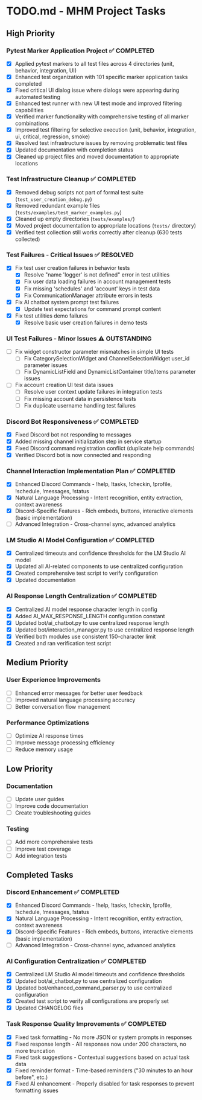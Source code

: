 # TODO.md - MHM Project Tasks

## High Priority

### Pytest Marker Application Project ✅ **COMPLETED**
- [x] Applied pytest markers to all test files across 4 directories (unit, behavior, integration, UI)
- [x] Enhanced test organization with 101 specific marker application tasks completed
- [x] Fixed critical UI dialog issue where dialogs were appearing during automated testing
- [x] Enhanced test runner with new UI test mode and improved filtering capabilities
- [x] Verified marker functionality with comprehensive testing of all marker combinations
- [x] Improved test filtering for selective execution (unit, behavior, integration, ui, critical, regression, smoke)
- [x] Resolved test infrastructure issues by removing problematic test files
- [x] Updated documentation with completion status
- [x] Cleaned up project files and moved documentation to appropriate locations

### Test Infrastructure Cleanup ✅ **COMPLETED**
- [x] Removed debug scripts not part of formal test suite (`test_user_creation_debug.py`)
- [x] Removed redundant example files (`tests/examples/test_marker_examples.py`)
- [x] Cleaned up empty directories (`tests/examples/`)
- [x] Moved project documentation to appropriate locations (`tests/` directory)
- [x] Verified test collection still works correctly after cleanup (630 tests collected)

### Test Failures - Critical Issues ✅ **RESOLVED**
- [x] Fix test user creation failures in behavior tests
  - [x] Resolve "name 'logger' is not defined" error in test utilities
  - [x] Fix user data loading failures in account management tests
  - [x] Fix missing 'schedules' and 'account' keys in test data
  - [x] Fix CommunicationManager attribute errors in tests
- [x] Fix AI chatbot system prompt test failures
  - [x] Update test expectations for command prompt content
- [x] Fix test utilities demo failures
  - [x] Resolve basic user creation failures in demo tests

### UI Test Failures - Minor Issues ⚠️ **OUTSTANDING**
- [ ] Fix widget constructor parameter mismatches in simple UI tests
  - [ ] Fix CategorySelectionWidget and ChannelSelectionWidget user_id parameter issues
  - [ ] Fix DynamicListField and DynamicListContainer title/items parameter issues
- [ ] Fix account creation UI test data issues
  - [ ] Resolve user context update failures in integration tests
  - [ ] Fix missing account data in persistence tests
  - [ ] Fix duplicate username handling test failures

### Discord Bot Responsiveness ✅ **COMPLETED**
- [x] Fixed Discord bot not responding to messages
- [x] Added missing channel initialization step in service startup
- [x] Fixed Discord command registration conflict (duplicate help commands)
- [x] Verified Discord bot is now connected and responding

### Channel Interaction Implementation Plan ✅ **COMPLETED**
- [x] Enhanced Discord Commands - !help, !tasks, !checkin, !profile, !schedule, !messages, !status
- [x] Natural Language Processing - Intent recognition, entity extraction, context awareness
- [x] Discord-Specific Features - Rich embeds, buttons, interactive elements (basic implementation)
- [ ] Advanced Integration - Cross-channel sync, advanced analytics

### LM Studio AI Model Configuration ✅ **COMPLETED**
- [x] Centralized timeouts and confidence thresholds for the LM Studio AI model
- [x] Updated all AI-related components to use centralized configuration
- [x] Created comprehensive test script to verify configuration
- [x] Updated documentation

### AI Response Length Centralization ✅ **COMPLETED**
- [x] Centralized AI model response character length in config
- [x] Added AI_MAX_RESPONSE_LENGTH configuration constant
- [x] Updated bot/ai_chatbot.py to use centralized response length
- [x] Updated bot/interaction_manager.py to use centralized response length
- [x] Verified both modules use consistent 150-character limit
- [x] Created and ran verification test script

## Medium Priority

### User Experience Improvements
- [ ] Enhanced error messages for better user feedback
- [ ] Improved natural language processing accuracy
- [ ] Better conversation flow management

### Performance Optimizations
- [ ] Optimize AI response times
- [ ] Improve message processing efficiency
- [ ] Reduce memory usage

## Low Priority

### Documentation
- [ ] Update user guides
- [ ] Improve code documentation
- [ ] Create troubleshooting guides

### Testing
- [ ] Add more comprehensive tests
- [ ] Improve test coverage
- [ ] Add integration tests

## Completed Tasks

### Discord Enhancement ✅ **COMPLETED**
- [x] Enhanced Discord Commands - !help, !tasks, !checkin, !profile, !schedule, !messages, !status
- [x] Natural Language Processing - Intent recognition, entity extraction, context awareness
- [x] Discord-Specific Features - Rich embeds, buttons, interactive elements (basic implementation)
- [ ] Advanced Integration - Cross-channel sync, advanced analytics

### AI Configuration Centralization ✅ **COMPLETED**
- [x] Centralized LM Studio AI model timeouts and confidence thresholds
- [x] Updated bot/ai_chatbot.py to use centralized configuration
- [x] Updated bot/enhanced_command_parser.py to use centralized configuration
- [x] Created test script to verify all configurations are properly set
- [x] Updated CHANGELOG files

### Task Response Quality Improvements ✅ **COMPLETED**
- [x] Fixed task formatting - No more JSON or system prompts in responses
- [x] Fixed response length - All responses now under 200 characters, no more truncation
- [x] Fixed task suggestions - Contextual suggestions based on actual task data
- [x] Fixed reminder format - Time-based reminders ("30 minutes to an hour before", etc.)
- [x] Fixed AI enhancement - Properly disabled for task responses to prevent formatting issues
